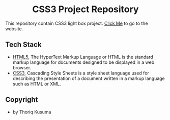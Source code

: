 <h1 align="center"><b>CSS3 Project Repository</b></h1>

This repository contain CSS3 light box project. [Click Me](https://prmdtya.github.io/css3-project/) to go to the website.

## **Tech Stack**

- [HTML5](https://www.w3schools.com/html/), The HyperText Markup Language or HTML is the standard markup language for documents designed to be displayed in a web browser.
- [CSS3](https://www.w3schools.com/css/), Cascading Style Sheets is a style sheet language used for describing the presentation of a document written in a markup language such as HTML or XML.

## Copyright

- by Thoriq Kusuma
